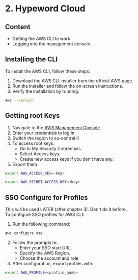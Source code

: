 # 2. Hypeword Cloud

## Content

- Getting the AWS CLI to work
- Logging into the management console

## Installing the CLI

To install the AWS CLI, follow these steps:
1. Download the AWS CLI installer from the official AWS page.
2. Run the installer and follow the on-screen instructions.
3. Verify the installation by running:
```bash
aws --version
```
## Getting root Keys
1. Navigate to the [AWS Management Console](https://aws.amazon.com/console/).
2. Enter your credentials to log in.
3. Switch the region to eu-central-1
4. To access root keys:
    - Go to My Security Credentials.
    - Select Access keys.
    - Create new access keys if you don’t have any.
5. Export them
```bash
export AWS_ACCESS_KEY=<key>
```
```bash
export AWS_SECRET_ACCESS_KEY=<key>
```
## SSO Configure for Profiles
This will be used LATER (after chapter 3). Don't do it before.   
To configure SSO profiles for AWS CLI:
1. Run the following command:
```bash
aws configure sso
```
2. Follow the prompts to:
    - Enter your SSO start URL.
    - Specify the AWS Region.
    - Choose the account and role.
3. After configuration, export profiles with:
```bash
export AWS_PROFILE=<profile_name>
```